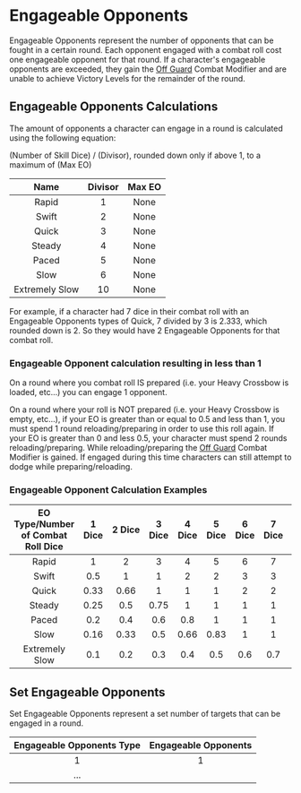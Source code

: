 # Engageable Opponents

Engageable Opponents represent the number of opponents that can be fought in a certain round. Each opponent engaged with a combat roll cost one engageable opponent for that round. If a character's engageable opponents are exceeded, they gain the [Off Guard](./CombatModifiers.md#off-guard-disadvantage) Combat Modifier and are unable to achieve Victory Levels for the remainder of the round.

## Engageable Opponents Calculations

The amount of opponents a character can engage in a round is calculated using the following equation:

(Number of Skill Dice) / (Divisor), rounded down only if above 1, to a maximum of (Max EO)

|      Name      | Divisor | Max EO |
| :------------: | :-----: | :----: |
|     Rapid     |    1    |  None  |
|     Swift     |    2    |  None  |
|     Quick     |    3    |  None  |
|     Steady     |    4    |  None  |
|     Paced     |    5    |  None  |
|      Slow      |    6    |  None  |
| Extremely Slow |   10   |  None  |

For example, if a character had 7 dice in their combat roll with an Engageable Opponents types of Quick, 7 divided by 3 is 2.333, which rounded down is 2. So they would have 2 Engageable Opponents for that combat roll.

### Engageable Opponent calculation resulting in less than 1

On a round where you combat roll IS prepared (i.e. your Heavy Crossbow is loaded, etc...) you can engage 1 opponent.

On a round where your roll is NOT prepared (i.e. your Heavy Crossbow is empty, etc...), if your EO is greater than or equal to 0.5 and less than 1, you must spend 1 round reloading/preparing in order to use this roll again. If your EO is greater than 0 and less 0.5, your character must spend 2 rounds reloading/preparing. While reloading/preparing the [Off Guard](./CombatModifiers.md#off-guard-disadvantage) Combat Modifier is gained. If engaged during this time characters can still attempt to dodge while preparing/reloading.

### Engageable Opponent Calculation Examples

| EO Type/Number of Combat Roll Dice | 1 Dice | 2 Dice | 3 Dice | 4 Dice | 5 Dice | 6 Dice | 7 Dice | 8 Dice | 9 Dice | 10 Dice | 11 Dice | 12 Dice |
| :--------------------------------: | :----: | :-----: | :----: | :----: | :----: | :----: | :----: | :----: | :----: | :-----: | :-----: | :-----: |
|               Rapid               |   1   |    2    |   3   |   4   |   5   |   6   |   7   |   8   |   9   |   10   |   11   |   12   |
|               Swift               |  0.5  |    1    |   1   |   2   |   2   |   3   |   3   |   4   |   4   |    5    |    5    |    6    |
|               Quick               |  0.33  |  0.66  |   1   |   1   |   1   |   2   |   2   |   2   |   3   |    3    |    3    |    4    |
|               Steady               |  0.25  |   0.5   |  0.75  |   1   |   1   |   1   |   1   |   2   |   2   |    2    |    2    |    3    |
|               Paced               |  0.2  |   0.4   |  0.6  |  0.8  |   1   |   1   |   1   |   1   |   1   |    2    |    2    |    2    |
|                Slow                |  0.16  |  0.33  |  0.5  |  0.66  |  0.83  |   1   |   1   |   1   |   1   |    1    |    1    |    2    |
|           Extremely Slow           |  0.1  |   0.2   |  0.3  |  0.4  |  0.5  |  0.6  |  0.7  |  0.8  |  0.9  |    1    |    1    |    1    |

## Set Engageable Opponents

Set Engageable Opponents represent a set number of targets that can be engaged in a round.

| Engageable Opponents Type | Engageable Opponents |
| :-----------------------: | :------------------: |
|             1             |          1          |
|            ...            |                      |
